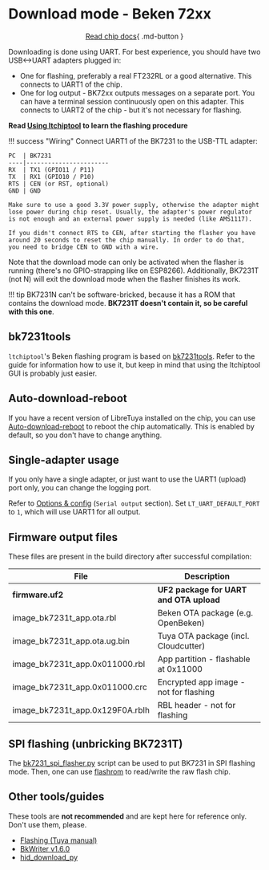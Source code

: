 # Download mode - Beken 72xx

<div align="center" markdown>

[Read chip docs](README.md){ .md-button }
</div>

Downloading is done using UART. For best experience, you should have two USB<->UART adapters plugged in:

- One for flashing, preferably a real FT232RL or a good alternative. This connects to UART1 of the chip.
- One for log output - BK72xx outputs messages on a separate port. You can have a terminal session continuously open on this adapter. This connects to UART2 of the chip - but it's not necessary for flashing.

**Read [Using ltchiptool](../../flashing/tools/ltchiptool.md) to learn the flashing procedure**

!!! success "Wiring"
	Connect UART1 of the BK7231 to the USB-TTL adapter:

	PC  | BK7231
	----|-----------------------
	RX  | TX1 (GPIO11 / P11)
	TX  | RX1 (GPIO10 / P10)
	RTS | CEN (or RST, optional)
	GND | GND

	Make sure to use a good 3.3V power supply, otherwise the adapter might
	lose power during chip reset. Usually, the adapter's power regulator
	is not enough and an external power supply is needed (like AMS1117).

	If you didn't connect RTS to CEN, after starting the flasher you have
	around 20 seconds to reset the chip manually. In order to do that,
	you need to bridge CEN to GND with a wire.

Note that the download mode can only be activated when the flasher is running (there's no GPIO-strapping like on ESP8266). Additionally, BK7231T (not N) will exit the download mode when the flasher finishes its work.

!!! tip
	BK7231N can't be software-bricked, because it has a ROM that contains the download mode. **BK7231T doesn't contain it, so be careful with this one**.

## bk7231tools

`ltchiptool`'s Beken flashing program is based on [bk7231tools](https://github.com/tuya-cloudcutter/bk7231tools). Refer to the guide for information how to use it, but keep in mind that using the ltchiptool GUI is probably just easier.

## Auto-download-reboot

If you have a recent version of LibreTuya installed on the chip, you can use [Auto-download-reboot](../../flashing/tools/adr.md) to reboot the chip automatically. This is enabled by default, so you don't have to change anything.

## Single-adapter usage

If you only have a single adapter, or just want to use the UART1 (upload) port only, you can change the logging port.

Refer to [Options & config](../../dev/config.md) (`Serial output` section). Set `LT_UART_DEFAULT_PORT` to `1`, which will use UART1 for all output.

## Firmware output files

These files are present in the build directory after successful compilation:

File                            | Description
--------------------------------|----------------------------------------
**firmware.uf2**                | **UF2 package for UART and OTA upload**
image_bk7231t_app.ota.rbl       | Beken OTA package (e.g. OpenBeken)
image_bk7231t_app.ota.ug.bin    | Tuya OTA package (incl. Cloudcutter)
image_bk7231t_app.0x011000.rbl  | App partition - flashable at 0x11000
image_bk7231t_app.0x011000.crc  | Encrypted app image - not for flashing
image_bk7231t_app.0x129F0A.rblh | RBL header - not for flashing

## SPI flashing (unbricking BK7231T)

The [bk7231_spi_flasher.py](https://github.com/openshwprojects/BK7231_SPI_Flasher/blob/main/bk7231_spi_flasher.py) script can be used to put BK7231 in SPI flashing mode. Then, one can use [flashrom](https://www.flashrom.org/Flashrom) to read/write the raw flash chip.

## Other tools/guides

These tools are **not recommended** and are kept here for reference only. Don't use them, please.

- [Flashing (Tuya manual)](https://developer.tuya.com/en/docs/iot/burn-and-authorize-wb-series-modules?id=Ka78f4pttsytd)
- [BkWriter v1.6.0](https://images.tuyacn.com/smart/bk_writer1.60/bk_writer1.60.exe)
- [hid_download_py](https://github.com/tiancj/hid_download_py)
